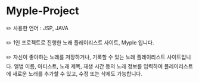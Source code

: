 # Myple-Project

✏️ 사용한 언어 : JSP, JAVA

✏️ 1인 프로젝트로 진행한 노래 플레이리스트 사이트, Myple 입니다.

✏️ 자신이 좋아하는 노래를 저장하거나,  기록할 수 있는 노래 플레이리스트 사이트입니다. 
앨범 이름, 아티스트, 노래 제목, 재생 시간 등의 노래 정보를 입력하여 
플레이리스트에 새로운 노래를 추가할 수 있고, 수정 또는 삭제도 가능합니다.
